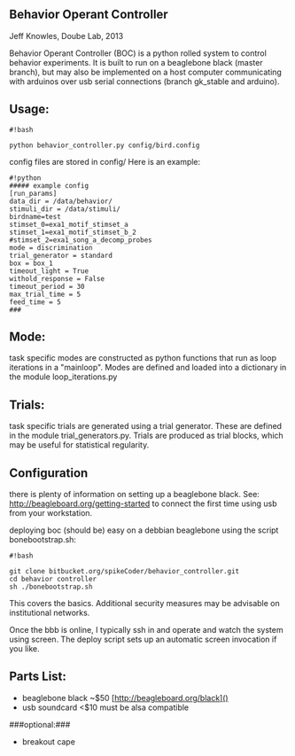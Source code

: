 ## Behavior Operant Controller ##
Jeff Knowles, Doube Lab, 2013 


Behavior Operant Controller (BOC) is a python rolled system to control behavior experiments. It is built to run on a beaglebone black (master branch), but may also be implemented on a host computer communicating with arduinos over usb serial connections (branch gk_stable and arduino).  

## Usage: ##

```
#!bash

python behavior_controller.py config/bird.config 

```

config files are stored in config/
Here is an example:

```
#!python
##### example config 
[run_params]
data_dir = /data/behavior/
stimuli_dir = /data/stimuli/
birdname=test
stimset_0=exa1_motif_stimset_a
stimset_1=exa1_motif_stimset_b_2
#stimset_2=exa1_song_a_decomp_probes
mode = discrimination
trial_generator = standard
box = box_1
timeout_light = True
withold_response = False
timeout_period = 30
max_trial_time = 5
feed_time = 5
###
```

## Mode: ##
task specific modes are constructed as python functions that run as loop iterations in a "mainloop". Modes are defined and loaded into a dictionary in the module loop_iterations.py

## Trials: ##
task specific trials are generated using a trial generator.  These are defined in the module trial_generators.py. Trials are produced as trial blocks, which may be useful for statistical regularity.  

## Configuration ##
there is plenty of information on setting up a beaglebone black.  See: http://beagleboard.org/getting-started to connect the first time using usb from your workstation.

deploying boc (should be) easy on a debbian beaglebone using the script bonebootstrap.sh:
```
#!bash

git clone bitbucket.org/spikeCoder/behavior_controller.git
cd behavior controller
sh ./bonebootstrap.sh
```
This covers the basics.  Additional security measures may be advisable on institutional networks.  

Once the bbb is online, I typically ssh in and operate and watch the system using screen.  The deploy script sets up an automatic screen invocation if you like.  
  

## Parts List: ##
* beaglebone black ~$50  [http://beagleboard.org/black]()
* usb soundcard <$10     must be alsa compatible 

###optional:###
* breakout cape